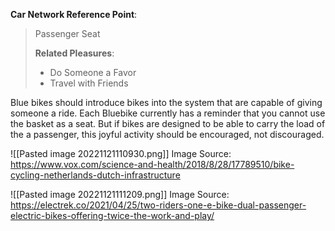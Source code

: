  **Car Network Reference Point**: 
> Passenger Seat
> 
> **Related Pleasures**: 
> * Do Someone a Favor
> * Travel with Friends

Blue bikes should introduce bikes into the system that are capable of giving someone a ride. Each Bluebike currently has a reminder that you cannot use the basket as a seat. But if bikes are designed to be able to carry the load of the a passenger, this joyful activity should be encouraged, not discouraged.  

![[Pasted image 20221121110930.png]]
Image Source: https://www.vox.com/science-and-health/2018/8/28/17789510/bike-cycling-netherlands-dutch-infrastructure

![[Pasted image 20221121111209.png]]
Image Source: https://electrek.co/2021/04/25/two-riders-one-e-bike-dual-passenger-electric-bikes-offering-twice-the-work-and-play/